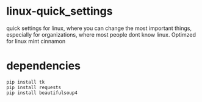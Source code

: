 # linux-quick_settings
quick settings for linux, where you can change the most important things, especially for organizations, where most people dont know linux. Optimzed for linux mint cinnamon

# dependencies
```
pip install tk
pip install requests
pip install beautifulsoup4
```
